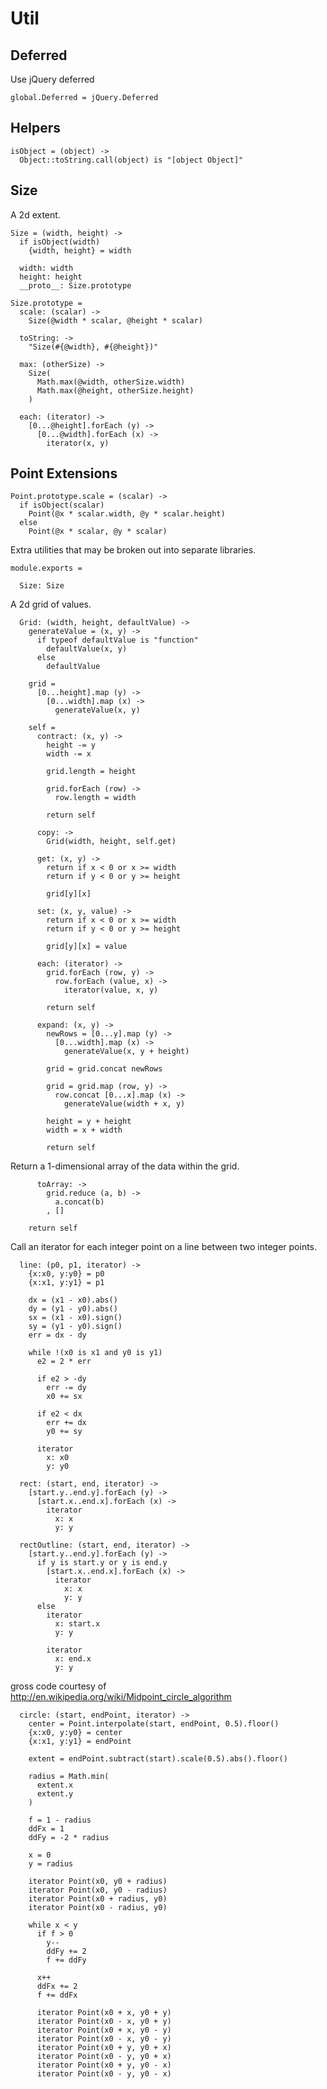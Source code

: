 Util
====

Deferred
--------

Use jQuery deferred

    global.Deferred = jQuery.Deferred

Helpers
-------

    isObject = (object) ->
      Object::toString.call(object) is "[object Object]"

Size
----

A 2d extent.

    Size = (width, height) ->
      if isObject(width)
        {width, height} = width

      width: width
      height: height
      __proto__: Size.prototype

    Size.prototype =
      scale: (scalar) ->
        Size(@width * scalar, @height * scalar)

      toString: ->
        "Size(#{@width}, #{@height})"

      max: (otherSize) ->
        Size(
          Math.max(@width, otherSize.width)
          Math.max(@height, otherSize.height)
        )

      each: (iterator) ->
        [0...@height].forEach (y) ->
          [0...@width].forEach (x) ->
            iterator(x, y)

Point Extensions
----------------

    Point.prototype.scale = (scalar) ->
      if isObject(scalar)
        Point(@x * scalar.width, @y * scalar.height)
      else
        Point(@x * scalar, @y * scalar)

Extra utilities that may be broken out into separate libraries.

    module.exports =

      Size: Size

A 2d grid of values.

      Grid: (width, height, defaultValue) ->
        generateValue = (x, y) ->
          if typeof defaultValue is "function"
            defaultValue(x, y)
          else
            defaultValue

        grid =
          [0...height].map (y) ->
            [0...width].map (x) ->
              generateValue(x, y)

        self =
          contract: (x, y) ->
            height -= y
            width -= x

            grid.length = height

            grid.forEach (row) ->
              row.length = width

            return self

          copy: ->
            Grid(width, height, self.get)

          get: (x, y) ->
            return if x < 0 or x >= width
            return if y < 0 or y >= height

            grid[y][x]

          set: (x, y, value) ->
            return if x < 0 or x >= width
            return if y < 0 or y >= height

            grid[y][x] = value

          each: (iterator) ->
            grid.forEach (row, y) ->
              row.forEach (value, x) ->
                iterator(value, x, y)

            return self

          expand: (x, y) ->
            newRows = [0...y].map (y) ->
              [0...width].map (x) ->
                generateValue(x, y + height)

            grid = grid.concat newRows

            grid = grid.map (row, y) ->
              row.concat [0...x].map (x) ->
                generateValue(width + x, y)

            height = y + height
            width = x + width

            return self

Return a 1-dimensional array of the data within the grid.

          toArray: ->
            grid.reduce (a, b) ->
              a.concat(b)
            , []

        return self

Call an iterator for each integer point on a line between two integer points.

      line: (p0, p1, iterator) ->
        {x:x0, y:y0} = p0
        {x:x1, y:y1} = p1

        dx = (x1 - x0).abs()
        dy = (y1 - y0).abs()
        sx = (x1 - x0).sign()
        sy = (y1 - y0).sign()
        err = dx - dy

        while !(x0 is x1 and y0 is y1)
          e2 = 2 * err

          if e2 > -dy
            err -= dy
            x0 += sx

          if e2 < dx
            err += dx
            y0 += sy

          iterator
            x: x0
            y: y0

      rect: (start, end, iterator) ->
        [start.y..end.y].forEach (y) ->
          [start.x..end.x].forEach (x) ->
            iterator
              x: x
              y: y

      rectOutline: (start, end, iterator) ->
        [start.y..end.y].forEach (y) ->
          if y is start.y or y is end.y
            [start.x..end.x].forEach (x) ->
              iterator
                x: x
                y: y
          else
            iterator
              x: start.x
              y: y

            iterator
              x: end.x
              y: y

gross code courtesy of http://en.wikipedia.org/wiki/Midpoint_circle_algorithm

      circle: (start, endPoint, iterator) ->
        center = Point.interpolate(start, endPoint, 0.5).floor()
        {x:x0, y:y0} = center
        {x:x1, y:y1} = endPoint

        extent = endPoint.subtract(start).scale(0.5).abs().floor()

        radius = Math.min(
          extent.x
          extent.y
        )

        f = 1 - radius
        ddFx = 1
        ddFy = -2 * radius

        x = 0
        y = radius

        iterator Point(x0, y0 + radius)
        iterator Point(x0, y0 - radius)
        iterator Point(x0 + radius, y0)
        iterator Point(x0 - radius, y0)

        while x < y
          if f > 0
            y--
            ddFy += 2
            f += ddFy

          x++
          ddFx += 2
          f += ddFx

          iterator Point(x0 + x, y0 + y)
          iterator Point(x0 - x, y0 + y)
          iterator Point(x0 + x, y0 - y)
          iterator Point(x0 - x, y0 - y)
          iterator Point(x0 + y, y0 + x)
          iterator Point(x0 - y, y0 + x)
          iterator Point(x0 + y, y0 - x)
          iterator Point(x0 - y, y0 - x)
